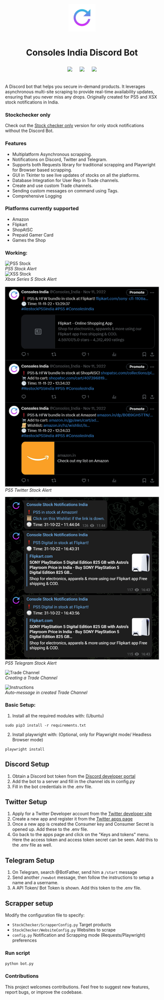 <div align="center" style="padding: 10px;">
    <img src="images/logo.jpg" height="90" style="padding: 10px;">
    <h1>Consoles India Discord Bot</h1>
    <a href="https://twitter.com/Consoles_India"><img src="https://img.shields.io/badge/Twitter-1DA1F2?style=for-the-badge&logo=twitter&logoColor=white" style="padding: 10px;"></a>
    <a href="https://t.me/Consoles_India"><img src="https://img.shields.io/badge/Telegram-2CA5E0?style=for-the-badge&logo=telegram&logoColor=white" style="padding: 10px;"></a>
    <a href="https://discord.gg/4WqnrD3sRx"><img src="https://dcbadge.vercel.app/api/server/4WqnrD3sRx?style=for-the-badge" style="padding: 10px;"></a>
</div> <br>
A Discord bot that helps you secure in-demand products. It leverages asynchronous multi-site scraping to provide real-time availability updates, ensuring that you never miss any drops. Originally created for PS5 and XSX stock notifications in India. 

### Stockchecker only
Check out the [Stock checker only](https://github.com/shri30yans/Consoles_India_StockNotifier) version for only stock notifications without the Discord Bot.


### Features
- Multiplatform Asynchronous scrapping.
- Notifications on Discord, Twitter and Telegram.
- Supports both Requests library for traditional scrapping and Playwright for Browser based scrapping.
- GUI in Tkinter to see live updates of stocks on all the platforms.
- Database Integration for User Rep in Trade channels.
- Create and use custom Trade channels.
- Sending custom messages on command using Tags.
- Comprehensive Logging


### Platforms currently supported
- Amazon
- Flipkart
- ShopAtSC
- Prepaid Gamer Card
- Games the Shop


### Working:
![PS5 Stock](images/PS5.png)   
*PS5 Stock Alert* 
<br>
![XSS Stock](images/XSS.png)   
*Xbox Series S Stock Alert*   
<br>
![PS5 Twitter Stock](images/twitter_notification.png)   
*PS5 Twitter Stock Alert* 

![PS5 Telegram Stock](images/telegram_notification.png)   
*PS5 Telegram Stock Alert* 

![Trade Channel](images/Create_trade_channel.jpg)   
*Creating a Trade Channel*

![Instructions](images/instructions.jpg)   
*Auto-message in created Trade Channel*  <br>



### Basic Setup:
1. Install all the required modules with: (Ubuntu)
```
sudo pip3 install -r requirements.txt
```
2. Install playwright with: (Optional, only for Playwright mode/ Headless Browser mode)
```
playwright install
```

## Discord Setup
1. Obtain a Discord bot token from the [Discord developer portal](https://ptb.discord.com/developers/applications/)
2. Add the bot to a server and fill in the channel ids in config.py
3. Fill in the bot credentials in the .env file.

## Twitter Setup
1. Apply for a Twitter Developer account from the [Twitter developer site](https://developer.twitter.com/)
2. Create a new app and register it from the [Twitter apps page](https://developer.twitter.com/en/portal/projects-and-apps)
3. Once a new app is created the Consumer key and Consumer Secret is opened up. Add these to the .env file.
4. Go back to the apps page and click on the "Keys and tokens" menu. Here the access token and access token secret can be seen. Add this to the .env file as well.

## Telegram Setup
1. On Telegram, search @BotFather, send him a `/start` message
2. Send another `/newbot` message, then follow the instructions to setup a name and a username.
3. A API Token/ Bot Token is shown. Add this token to the .env file.

## Scrapper setup
Modify the configuration file to specify:
- `StockChecker/ScrapperConfig.py` Target products
- `StockChecker/WebsiteConfig.py` Websites to scrape
- `config.py` Notification and Scrapping mode (Requests/Playwright) preferences
   
### Run script
```
python bot.py
```

### Contributions
This project welcomes contributions. Feel free to suggest new features, report bugs, or improve the codebase.

